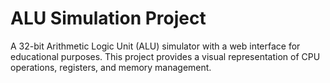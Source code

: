 # ALU Simulation Project

A 32-bit Arithmetic Logic Unit (ALU) simulator with a web interface for educational purposes. This project provides a visual representation of CPU operations, registers, and memory management.

